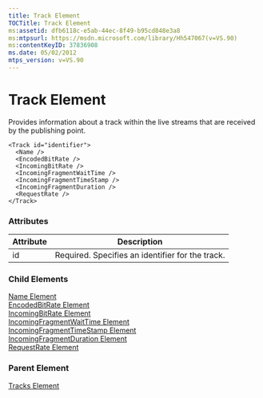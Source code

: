 ```yaml
---
title: Track Element
TOCTitle: Track Element
ms:assetid: dfb6118c-e5ab-44ec-8f49-b95cd848e3a8
ms:mtpsurl: https://msdn.microsoft.com/library/Hh547067(v=VS.90)
ms:contentKeyID: 37836908
ms.date: 05/02/2012
mtps_version: v=VS.90
---
```


# Track Element

Provides information about a track within the live streams that are received by the publishing point.

    <Track id="identifier">
      <Name />
      <EncodedBitRate />
      <IncomingBitRate />
      <IncomingFragmentWaitTime />
      <IncomingFragmentTimeStamp />
      <IncomingFragmentDuration />
      <RequestRate />
    </Track>

### Attributes

|Attribute|Description|
|--- |--- |
|id|Required. Specifies an identifier for the track.|

### Child Elements

[Name Element](name-element.md)  
[EncodedBitRate Element](encodedbitrate-element.md)  
[IncomingBitRate Element](incomingbitrate-element.md)  
[IncomingFragmentWaitTime Element](incomingfragmentwaittime-element.md)  
[IncomingFragmentTimeStamp Element](incomingfragmenttimestamp-element.md)  
[IncomingFragmentDuration Element](incomingfragmentduration-element.md)  
[RequestRate Element](requestrate-element.md)

### Parent Element

[Tracks Element](tracks-element.md)
